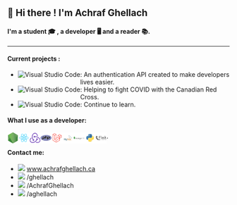 ## 👋 Hi there ! I'm Achraf Ghellach

#### I'm a student 🎓 , a developer 🖥  and a reader 📚.

-------

#### Current projects : 
- <img align="left" alt="Visual Studio Code" height="25px" src="https://camo.githubusercontent.com/cf83d7f554b30aa75eaab5f40fe959b50eb27de8/68747470733a2f2f6163687261666768656c6c6163682e63612f696d616765732f70726f6a656374732f706e672e706e67" />: An authentication API created to make developers lives easier.
- <img align="left" alt="Visual Studio Code" height="25px" src="https://loyalty360.org/getattachment/f1f49227-edf2-4e89-aa61-5113b78a37c8/image" />: Helping to fight COVID with the Canadian Red Cross.
- <img align="left" alt="Visual Studio Code" height="25px" src="https://t3.ftcdn.net/jpg/01/02/58/40/240_F_102584060_8AbaQWM7j6UdxAJLBZ6aja3dcVK6ElxC.jpg" />: Continue to learn.



#### What I use as a developer:

<img align="left" alt="Visual Studio Code" width="25px" src="https://raw.githubusercontent.com/github/explore/80688e429a7d4ef2fca1e82350fe8e3517d3494d/topics/nodejs/nodejs.png" />
<img align="left" alt="Visual Studio Code" width="25px" src="https://raw.githubusercontent.com/github/explore/80688e429a7d4ef2fca1e82350fe8e3517d3494d/topics/react/react.png" />
<img align="left" alt="Visual Studio Code" width="25px" src="https://raw.githubusercontent.com/github/explore/80688e429a7d4ef2fca1e82350fe8e3517d3494d/topics/redux/redux.png" />
<img align="left" alt="Visual Studio Code" width="25px" src="https://raw.githubusercontent.com/github/explore/80688e429a7d4ef2fca1e82350fe8e3517d3494d/topics/php/php.png" />
<img align="left" alt="Visual Studio Code" width="25px" src="https://raw.githubusercontent.com/github/explore/80688e429a7d4ef2fca1e82350fe8e3517d3494d/topics/laravel/laravel.png" />
<img align="left" alt="Visual Studio Code" width="25px" src="https://raw.githubusercontent.com/github/explore/80688e429a7d4ef2fca1e82350fe8e3517d3494d/topics/mysql/mysql.png" />
<img align="left" alt="Visual Studio Code" width="25px" src="https://raw.githubusercontent.com/github/explore/80688e429a7d4ef2fca1e82350fe8e3517d3494d/topics/mongodb/mongodb.png" />
<img align="left" alt="Visual Studio Code" width="25px" src="https://raw.githubusercontent.com/github/explore/80688e429a7d4ef2fca1e82350fe8e3517d3494d/topics/python/python.png" />
<img align="left" alt="Visual Studio Code" width="25px" src="https://raw.githubusercontent.com/github/explore/80688e429a7d4ef2fca1e82350fe8e3517d3494d/topics/flask/flask.png" />.  



#### Contact me:
- [<img src="https://t4.ftcdn.net/jpg/01/27/02/81/240_F_127028116_shduna3P1xEm11PgLmaDP1NChtCfSwLB.jpg" width="25px" />](https://www.achrafghellach.ca) www.achrafghellach.ca
- [<img src="https://image.flaticon.com/icons/svg/174/174848.svg" width="25px" />](https://facebook.com/ghellach) /ghellach
- [<img src="https://image.flaticon.com/icons/svg/733/733579.svg" width="25px" />](https://twitter.com/AchrafGhellach) /AchrafGhellach
- [<img src="https://image.flaticon.com/icons/svg/2111/2111463.svg" width="25px" />](https://instagram.com/ghellach) /aghellach









